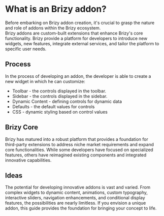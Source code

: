 # What is an Brizy addon?

Before embarking on Brizy addon creation, it's crucial to grasp the nature and role of addons within the Brizy ecosystem. <br/>
Brizy addons are custom-built extensions that enhance Brizy's core functionality. Brizy provide a platform for developers to introduce new widgets, new features, integrate external services, and tailor the platform to specific user needs.

## Process
In the process of developing an addon, the developer is able to create a new widget in which he can customize:
<ul>
  <li>Toolbar - the controls displayed in the toolbar.</li>
  <li>Sidebar - the controls displayed in the sidebar.</li>
  <li>Dynamic Content - defining controls for dynamic data</li>
  <li>Defaults - the default values for controls</li>
  <li>CSS - dynamic styling based on control values</li>
</ul>


## Brizy Core 
Brizy has matured into a robust platform that provides a foundation for third-party extensions to address niche market requirements and expand core functionalities. While some developers have focused on specialized features, others have reimagined existing components and integrated innovative capabilities.


## Ideas
The potential for developing innovative addons is vast and varied.
From complex widgets to dynamic content, animations, custom typography, interactive sliders, navigation enhancements, 
and conditional display features, the possibilities are nearly limitless. If you envision a unique addon, this guide provides the foundation for bringing your concept to life.
